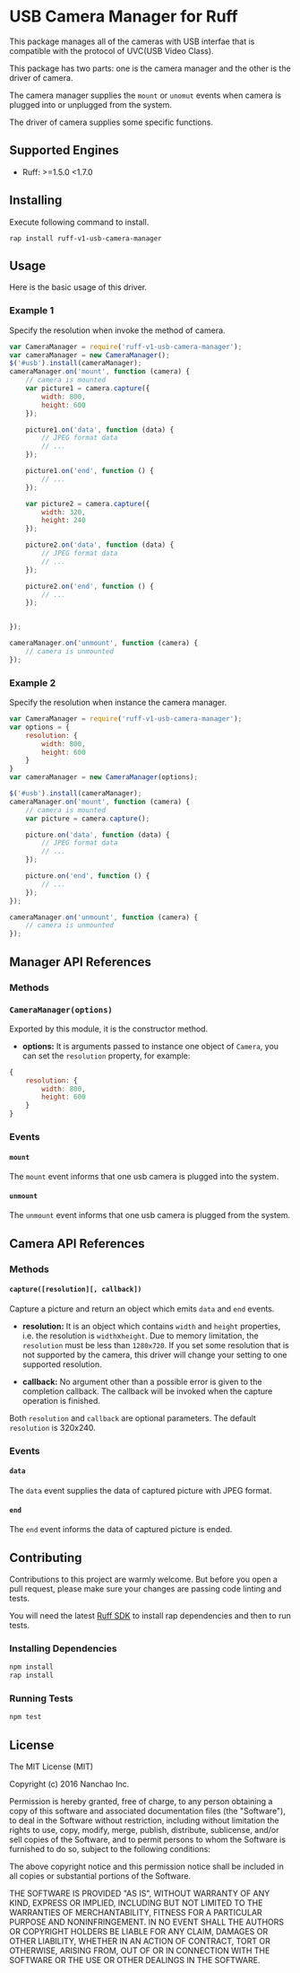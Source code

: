 # USB Camera Manager for Ruff

This package manages all of the cameras with USB interfae that is compatible with the protocol of UVC(USB Video Class).

This package has two parts: one is the camera manager and the other is the driver of camera.

The camera manager supplies the `mount` or `unomut` events when camera is plugged into or unplugged from the system.

The driver of camera supplies some specific functions.

## Supported Engines

* Ruff: >=1.5.0 <1.7.0

## Installing

Execute following command to install.
```shell
rap install ruff-v1-usb-camera-manager
```

## Usage

Here is the basic usage of this driver.

### Example 1

Specify the resolution when invoke the method of camera.

```js
var CameraManager = require('ruff-v1-usb-camera-manager');
var cameraManager = new CameraManager();
$('#usb').install(cameraManager);
cameraManager.on('mount', function (camera) {
    // camera is mounted
    var picture1 = camera.capture({
        width: 800,
        height: 600
    });

    picture1.on('data', function (data) {
        // JPEG format data
        // ...
    });

    picture1.on('end', function () {
        // ...
    });

    var picture2 = camera.capture({
        width: 320,
        height: 240
    });

    picture2.on('data', function (data) {
        // JPEG format data
        // ...
    });

    picture2.on('end', function () {
        // ...
    });


});

cameraManager.on('unmount', function (camera) {
    // camera is unmounted
});
```

### Example 2

Specify the resolution when instance the camera manager.

```js
var CameraManager = require('ruff-v1-usb-camera-manager');
var options = {
    resolution: {
        width: 800,
        height: 600
    }
}
var cameraManager = new CameraManager(options);

$('#usb').install(cameraManager);
cameraManager.on('mount', function (camera) {
    // camera is mounted
    var picture = camera.capture();

    picture.on('data', function (data) {
        // JPEG format data
        // ...
    });

    picture.on('end', function () {
        // ...
    });
});

cameraManager.on('unmount', function (camera) {
    // camera is unmounted
});
```


## Manager API References

### Methods

### `CameraManager(options)`

Exported by this module, it is the constructor method.

- **options:** It is arguments passed to instance one object of `Camera`, you can set the `resolution` property, for example:

```js
{
    resolution: {
        width: 800,
        height: 600
    }
}
```

### Events

#### `mount`

The `mount` event informs that one usb camera is plugged into the system.

#### `unmount`

The `unmount` event informs that one usb camera is plugged from the system.

## Camera API References

### Methods

#### `capture([resolution][, callback])`

Capture a picture and return an object which emits `data` and `end` events.

- **resolution:** It is an object which contains `width` and `height` properties, i.e. the resolution is `width`x`height`.
Due to memory limitation, the `resolution` must be less than `1280x720`.
If you set some resolution that is not supported by the camera, this driver will change your setting to one supported resolution.

- **callback:** No argument other than a possible error is given to the completion callback. The callback will be invoked when the capture operation is finished.

Both `resolution` and `callback` are optional parameters. The default `resolution` is 320x240.

### Events

#### `data`

The `data` event supplies the data of captured picture with JPEG format.

#### `end`

The `end` event informs the data of captured picture is ended.

## Contributing

Contributions to this project are warmly welcome. But before you open a pull request, please make sure your changes are passing code linting and tests.

You will need the latest [Ruff SDK](https://ruff.io/) to install rap dependencies and then to run tests.

### Installing Dependencies

```sh
npm install
rap install
```

### Running Tests

```sh
npm test
```

## License

The MIT License (MIT)

Copyright (c) 2016 Nanchao Inc.

Permission is hereby granted, free of charge, to any person obtaining a copy of this software and associated documentation files (the "Software"), to deal in the Software without restriction, including without limitation the rights to use, copy, modify, merge, publish, distribute, sublicense, and/or sell copies of the Software, and to permit persons to whom the Software is furnished to do so, subject to the following conditions:

The above copyright notice and this permission notice shall be included in all copies or substantial portions of the Software.

THE SOFTWARE IS PROVIDED "AS IS", WITHOUT WARRANTY OF ANY KIND, EXPRESS OR IMPLIED, INCLUDING BUT NOT LIMITED TO THE WARRANTIES OF MERCHANTABILITY, FITNESS FOR A PARTICULAR PURPOSE AND NONINFRINGEMENT. IN NO EVENT SHALL THE AUTHORS OR COPYRIGHT HOLDERS BE LIABLE FOR ANY CLAIM, DAMAGES OR OTHER LIABILITY, WHETHER IN AN ACTION OF CONTRACT, TORT OR OTHERWISE, ARISING FROM, OUT OF OR IN CONNECTION WITH THE SOFTWARE OR THE USE OR OTHER DEALINGS IN THE SOFTWARE.
